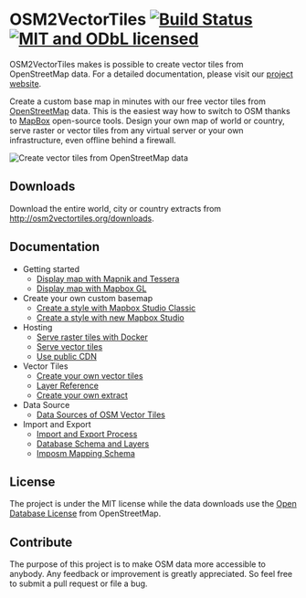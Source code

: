 # OSM2VectorTiles [![Build Status](https://travis-ci.org/osm2vectortiles/osm2vectortiles.svg)](https://travis-ci.org/osm2vectortiles/osm2vectortiles) [![MIT and ODbL licensed](https://img.shields.io/badge/license-MIT/ODbL-blue.svg)](https://github.com/osm2vectortiles/osm2vectortiles#license)


OSM2VectorTiles makes is possible to create vector tiles from OpenStreetMap data. For a detailed documentation, please visit our [project website](http://osm2vectortiles.org/docs/).

Create a custom base map in minutes with our free vector tiles from [OpenStreetMap](http://openstreetmap.org) data. 
This is the easiest way how to switch to OSM thanks to [MapBox](https://github.com/mapbox) open-source tools. Design your own map of world or country, serve raster or vector tiles from any virtual server or your own infrastructure, even offline behind a firewall.

![Create vector tiles from OpenStreetMap data](http://osm2vectortiles.org/img/home-banner-icons.png)

## Downloads

Download the entire world, city or country extracts from http://osm2vectortiles.org/downloads.

## Documentation

- Getting started
  - [Display map with Mapnik and Tessera](http://osm2vectortiles.org/docs/start)
  - [Display map with Mapbox GL](http://osm2vectortiles.org/docs/display-map-with-mapbox-gl)
- Create your own custom basemap
  - [Create a style with Mapbox Studio Classic](http://osm2vectortiles.org/docs/create-map-with-mapbox-studio-classic)
  - [Create a style with new Mapbox Studio](http://osm2vectortiles.org/docs/create-map-with-mapbox-studio)
- Hosting
  - [Serve raster tiles with Docker](http://osm2vectortiles.org/docs/serve-raster-tiles-docker)
  - [Serve vector tiles](http://osm2vectortiles.org/docs/serve-vector-tiles)
  - [Use public CDN](http://osm2vectortiles.org/docs/use-public-cdn)
- Vector Tiles
  - [Create your own vector tiles](http://osm2vectortiles.org/docs/own-vector-tiles)
  - [Layer Reference](http://osm2vectortiles.org/docs/layer-reference)
  - [Create your own extract](http://osm2vectortiles.org/docs/extracts)
- Data Source
  - [Data Sources of OSM Vector Tiles](http://osm2vectortiles.org/docs/data-sources)
- Import and Export
  - [Import and Export Process](http://osm2vectortiles.org/docs/import-export-process)
  - [Database Schema and Layers](http://osm2vectortiles.org/docs/database-schema/)
  - [Imposm Mapping Schema](http://osm2vectortiles.org/docs/imposm-schema)

## License

The project is under the MIT license while the data downloads use the [Open Database License](http://wiki.openstreetmap.org/wiki/Open_Database_License) from OpenStreetMap.

## Contribute

The purpose of this project is to make OSM data more accessible to anybody. Any feedback or improvement is greatly appreciated. So feel free to submit a pull request or file a bug.
